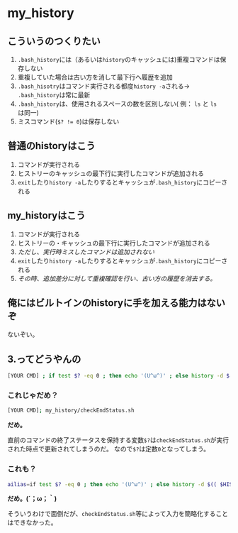 # my_history

## こういうのつくりたい
1. `.bash_history`には（あるいは`history`のキャッシュには)重複コマンドは保存しない
2. 重複していた場合は古い方を消して最下行へ履歴を追加
3. `.bash_hisotry`はコマンド実行される都度`history -a`される-> `.bash_history`は常に最新
4. `.bash_history`は、使用されるスペースの数を区別しない( 例： `ls` と `ls   ` は同一)
5. ミスコマンド(`$? != 0`)は保存しない

## 普通のhistoryはこう
1. コマンドが実行される
2. ヒストリーのキャッシュの最下行に実行したコマンドが追加される
3. `exit`したり`history -a`したりするとキャッシュが`.bash_history`にコピーされる

## my_historyはこう
1. コマンドが実行される
2. ヒストリーの・キャッシュの最下行に実行したコマンドが追加される
3. *ただし、実行時ミスしたコマンドは追加されない*
4. `exit`したり`history -a`したりするとキャッシュが`.bash_history`にコピーされる
5. *その時、追加差分に対して重複確認を行い、古い方の履歴を消去する。*

## 俺にはビルトインのhistoryに手を加える能力はないぞ
ないぞい。

## 3.ってどうやんの
```sh
[YOUR CMD] ; if test $? -eq 0 ; then echo '(U^ω^)' ; else history -d $(( $HISTCMD - 1 )) ; echo '(´；ω；｀)' ; fi
```
### これじゃだめ？
```sh
[YOUR CMD]; my_history/checkEndStatus.sh
```
**だめ。**

直前のコマンドの終了ステータスを保持する変数`$?`は`checkEndStatus.sh`が実行された時点で更新されてしまうのだ。
なので`$?`は定数`0`となってしまう。

### これも？

```sh
ailias=if test $? -eq 0 ; then echo '(U^ω^)' ; else history -d $(( $HISTCMD - 1 )) ; echo '(´；ω；｀)' ; fi
```
**だめ。(´；ω；｀)**


そういうわけで面倒だが、`checkEndStatus.sh`等によって入力を簡略化することはできなかった。

